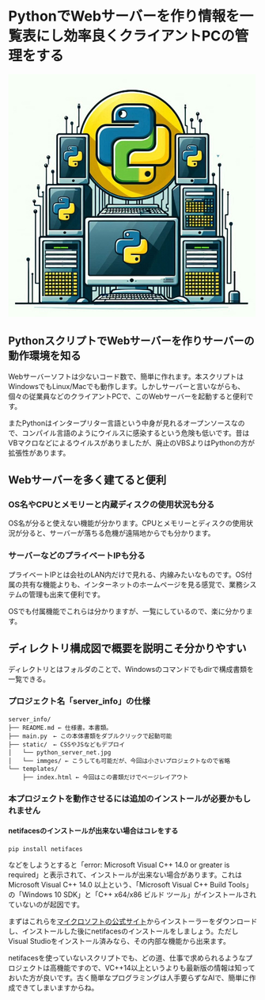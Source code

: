 # PythonでWebサーバーを作り情報を一覧表にし効率良くクライアントPCの管理をする
<img src="./static/python_server_net.jpg">

## PythonスクリプトでWebサーバーを作りサーバーの動作環境を知る
Webサーバーソフトは少ないコード数で、簡単に作れます。本スクリプトはWindowsでもLinux/Macでも動作します。しかしサーバーと言いながらも、個々の従業員などのクライアントPCで、このWebサーバーを起動すると便利です。

またPythonはインタープリター言語という中身が見れるオープンソースなので、コンパイル言語のようにウイルスに感染するという危険も低いです。昔はVBマクロなどによるウイルスがありましたが、廃止のVBSよりはPythonの方が拡張性があります。

## Webサーバーを多く建てると便利
### OS名やCPUとメモリーと内蔵ディスクの使用状況も分る
OS名が分ると使えない機能が分かります。CPUとメモリーとディスクの使用状況が分ると、サーバーが落ちる危機が遠隔地からでも分かります。  

### サーバーなどのプライベートIPも分る  
プライベートIPとは会社のLAN内だけで見れる、内線みたいなものです。OS付属の共有な機能よりも、インターネットのホームページを見る感覚で、業務システムの管理も出来て便利です。  

OSでも付属機能でこれらは分かりますが、一覧にしているので、楽に分かります。

## ディレクトリ構成図で概要を説明こそ分かりやすい
ディレクトリとはフォルダのことで、Windowsのコマンドでもdirで構成書類を一覧できる。

### プロジェクト名「server_info」の仕様
~~~
server_info/
├── README.md ← 仕様書。本書類。
├── main.py　← この本体書類をダブルクリックで起動可能
├── static/　← CSSやJSなどもデプロイ
│   └── python_server_net.jpg
│   └── immges/ ← こうしても可能だが、今回は小さいプロジェクトなので省略
└── templates/
    ├── index.html ← 今回はこの書類だけでページレイアウト
~~~

### 本プロジェクトを動作させるには追加のインストールが必要かもしれません
#### netifacesのインストールが出来ない場合はコレをする
~~~
pip install netifaces
~~~
などをしようとすると「error: Microsoft Visual C++ 14.0 or greater is required」と表示されて、インストールが出来ない場合があります。これはMicrosoft Visual C++ 14.0 以上という、「Microsoft Visual C++ Build Tools」の「Windows 10 SDK」と「C++ x64/x86 ビルド ツール」がインストールされていないのが起因です。

まずはこれらを[マイクロソフトの公式サイト](https://visualstudio.microsoft.com/visual-cpp-build-tools/)からインストーラーをダウンロードし、インストールした後にnetifacesのインストールをしましょう。ただしVisual Studioをインストール済みなら、その内部な機能から出来ます。

netifacesを使っていないスクリプトでも、どの道、仕事で求められるようなプロジェクトは高機能ですので、VC++14以上というよりも最新版の情報は知っておいた方が良いです。古く簡単なプログラミングは人手要らずなAIで、簡単に作成できてしまいますからね。
